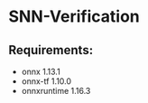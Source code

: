 # SNN-Verification
## Requirements:
- onnx                      1.13.1
- onnx-tf                   1.10.0
- onnxruntime               1.16.3
